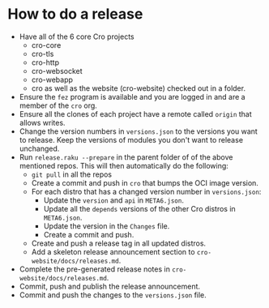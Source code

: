 How to do a release
===================

- Have all of the 6 core Cro projects
  - cro-core
  - cro-tls
  - cro-http
  - cro-websocket
  - cro-webapp
  - cro
  as well as the website (cro-website) checked out in a folder.
- Ensure the `fez` program is available and you are logged in and are a member
  of the `cro` org.
- Ensure all the clones of each project have a remote called `origin` that
  allows writes.
- Change the version numbers in `versions.json` to the versions you want to
  release. Keep the versions of modules you don't want to release unchanged.
- Run `release.raku --prepare` in the parent folder of of the above mentioned
  repos.
  This will then automatically do the following:
  - `git pull` in all the repos
  - Create a commit and push in `cro` that bumps the OCI image version.
  - For each distro that has a changed version number in `versions.json`:
    - Update the `version` and `api` in `META6.json`.
    - Update all the `depends` versions of the other Cro distros in
      `META6.json`.
    - Update the version in the `Changes` file.
    - Create a commit and push.
  - Create and push a release tag in all updated distros.
  - Add a skeleton release announcement section to
    `cro-website/docs/releases.md`.
- Complete the pre-generated release notes in `cro-website/docs/releases.md`.
- Commit, push and publish the release announcement.
- Commit and push the changes to the `versions.json` file.

